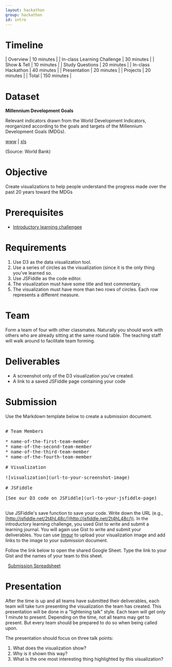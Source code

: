 ```yaml
---
layout: hackathon
group: hackathon
id: intro
---
```


# Timeline

| Overview | 10 minutes |
| In-class Learning Challenge | 30 minutes |
| Show & Tell | 10 minutes |
| Study Questions | 20 minutes |
| In-class Hackathon | 40 minutes |
| Presentation | 20 minutes |
| Projects | 20 minutes |
| Total | 150 minutes |

# Dataset

__Millennium Development Goals__

Relevant indicators drawn from the World Development Indicators, reorganized according to the goals and targets of the Millennium Development Goals (MDGs).

[www](https://docs.google.com/spreadsheets/d/146ctCoy885JvnlyT2a_t5cobAB0hdjPVDpubsjQ4_Eo/pubhtml) | [xls](World.xls)

(Source: World Bank)

# Objective

Create visualizations to help people understand the progress made over the past 20 years toward the MDGs

# Prerequisites

* [Introductory learning challengee](/challenges/0)

# Requirements

1. Use D3 as the data visualization tool.
2. Use a series of circles as the visualization (since it is the only thing you've learned so.
3. Use JSFiddle as the code editor.
4. The visualization must have some title and text commentary.
5. The visualization must have more than two rows of circles. Each row represents a different measure.

# Team

Form a team of four with other classmates. Naturally you should work with others who are already sitting at the same round table. The teaching staff will walk around to facilitate team forming.

# Deliverables

* A screenshot only of the D3 visualization you've created.
* A link to a saved JSFiddle page containing your code

# Submission

Use the Markdown template below to create a submission document.

<pre>

# Team Members

* name-of-the-first-team-member
* name-of-the-second-team-member
* name-of-the-third-team-member
* name-of-the-fourth-team-member

# Visualization

![visualization](url-to-your-screenshot-image)

# JSFiddle

[See our D3 code on JSFiddle](url-to-your-jsfiddle-page)

</pre>

Use JSFiddle's save function to save your code. Write down the URL (e.g., [http://jsfiddle.net/2t4hL48c/](http://jsfiddle.net/2t4hL48c/)). In the introductory learning challenge, you used Gist to write and submit a learning journal. You will again use Gist to write and submit your deliverables. You can use [Imgur](http://imgur.com/) to upload your visualization image and add links to the image to your submission document.

Follow the link below to open the shared Google Sheet. Type the link to your Gist and the names of your team to this sheet.

<span class="moonicons-box1">
		<span aria-hidden="true" class="icomoon-grid-6"></span>
		&nbsp;
<a href="https://docs.google.com/spreadsheets/d/1sA9pBLknhCXSfb4VcLou0xI1kVXLx120KeN4kbxtZlY/edit#gid=0">Submission Spreadsheet</a>
</span>


# Presentation

After the time is up and all teams have submitted their deliverables, each team will take turn presenting the visualization the team has created. This presentation will be done in a "lightening talk" style. Each team will get only 1 minute to present. Depending on the time, not all teams may get to present. But every team should be prepared to do so when being called upon.

The presentation should focus on three talk points:

1. What does the visualization show?
2. Why is it shown this way?
3. What is the one most interesting thing highlighted by this visualization?
